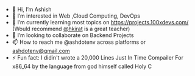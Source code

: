- 👋 Hi, I’m Ashish
- 👀 I’m interested in Web ,Cloud Computing, DevOps 
- 🌱 I’m currently learning most topics on https://projects.100xdevs.com/ (Would recommend [@hkirat](https://github.com/hkirat)
 is a great teacher) 
- 💞️ I’m looking to collaborate on Backend Projects 
- 📫 How to reach me @ashdotenv across platforms or ashdotenv@gmail.com
- ⚡ Fun fact: I didin't wrote a 20,000 Lines Just In Time Compailer For x86_64 by the language from god himself called Holy C 

<!---
ashdotenv/ashdotenv is a ✨ special ✨ repository because its `README.md` (this file) appears on your GitHub profile.
You can click the Preview link to take a look at your changes.
--->
